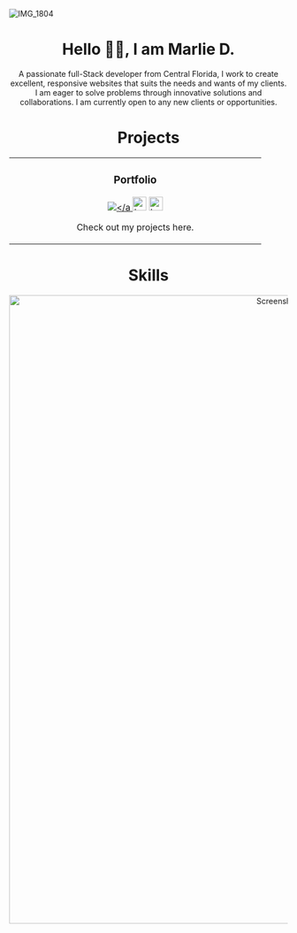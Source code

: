 ![IMG_1804](https://github.com/Marlied1/Marlied1/assets/101306894/9cb89832-a725-4bbb-8f3c-f2342fa5ed93)


<h1 align="center">Hello 👋🏽, I am Marlie D.</h1>
<p align="center">A passionate full-Stack developer from Central Florida, I work to create excellent, responsive websites that suits the needs and wants of my clients. I am eager to solve problems through innovative solutions and collaborations. I am currently open to any new clients or opportunities.</p>




<h1 align="center">Projects</h1>

<div align="center">
  <table>
      <tr>
        <td width="50%">
          <h3 align="center">Portfolio</h3>
          <p align="center">
            <a href="https://www.marlietechdesigns.com" target="_blank" rel="noreferrer"> <img src="https://media.giphy.com/media/zrErx6RfZH1eIe8Hgn/giphy.gif" alt= </a>
            <span> <a href="https://github.com/marlied1/my-portfolio-site.git" target="_blank" rel="noreferrer""><img src="https://img.shields.io/badge/-repo-efefef?style=flat-square&logo=github&logoColor=rgb(212,175,55)" alt="button to repository" height ="25px"></a> <a href="https://www.marlietechdesigns.com" target="_blank" rel="noreferrer"><img src="https://img.shields.io/badge/-live%20site-rgb(212,175,55)?style=flat-square" alt="button to website" height="25px"></a> </span>
            <p align="center">
              Check out my projects here.
            </p>
          </p>
        </td>
     
</tr>
 </table
  </div>
 
 <h1 align="center">Skills</h1>
<img width="1137" alt="Screenshot 2024-02-01 at 12 01 36 AM" src="https://github.com/Marlied1/Marlied1/assets/101306894/4a248b7a-ef69-41c7-99e3-c26a49cca7bb">



</p>
